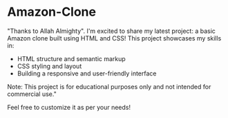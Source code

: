 # Amazon-Clone
"Thanks to Allah Almighty".  I'm excited to share my latest project: a basic Amazon clone built using HTML and CSS! 
This project showcases my skills in:

- HTML structure and semantic markup
- CSS styling and layout
- Building a responsive and user-friendly interface

Note: This project is for educational purposes only and not intended for commercial use."

Feel free to customize it as per your needs!
